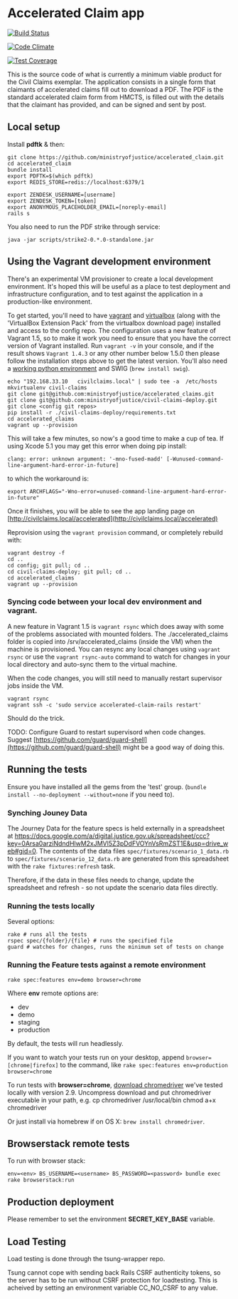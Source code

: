 # Accelerated Claim app

[![Build Status](http://jenkins.dsd.io/view/Civil%20Claims%20Dashboard/job/civilclaims-accelerated-test/badge/icon)](http://ec2-54-194-212-120.eu-west-1.compute.amazonaws.com/view/Civil%20Claims%20Dashboard/job/civilclaims-accelerated-test/)

[![Code Climate](https://codeclimate.com/github/ministryofjustice/accelerated_claims/badges/gpa.svg)](https://codeclimate.com/github/ministryofjustice/accelerated_claims)

[![Test Coverage](https://codeclimate.com/github/ministryofjustice/accelerated_claims/badges/coverage.svg)](https://codeclimate.com/github/ministryofjustice/accelerated_claims)

This is the source code of what is currently a minimum viable product for the Civil Claims exemplar. The application consists in a single form that claimants of accelerated claims fill out to download a PDF. The PDF is the standard accelerated claim form from HMCTS, is filled out with the details that the claimant has provided, and can be signed and sent by post.

## Local setup

Install **pdftk** & then:

```
git clone https://github.com/ministryofjustice/accelerated_claim.git
cd accelerated_claim
bundle install
export PDFTK=$(which pdftk)
export REDIS_STORE=redis://localhost:6379/1

export ZENDESK_USERNAME=[username]
export ZENDESK_TOKEN=[token]
export ANONYMOUS_PLACEHOLDER_EMAIL=[noreply-email]
rails s
```

You also need to run the PDF strike through service:

```
java -jar scripts/strike2-0.*.0-standalone.jar
```


## Using the Vagrant development environment

There's an experimental VM provisioner to create a local development environment. It's hoped this will be useful as a place to test
deployment and infrastructure configuration, and to test against the application in a production-like environment.

To get started, you'll need to have [vagrant](http://www.vagrantup.com/) and [virtualbox](https://www.virtualbox.org/) (along with the 'VirtualBox Extension Pack' from the virtualbox download page) installed and access to the config repo.
The configuration uses a new feature of Vagrant 1.5, so to make it work you need to ensure that you have the correct version of Vagrant installed. Run `vagrant -v` in your console, and if the result shows `Vagrant 1.4.3` or any other number below 1.5.0 then please follow the installation steps above to get the latest version.
You'll also need a [working python environment](https://gist.github.com/munhitsu/1034876) and SWIG (`brew install swig`).

```
echo "192.168.33.10   civilclaims.local" | sudo tee -a  /etc/hosts
mkvirtualenv civil-claims
git clone git@github.com:ministryofjustice/accelerated_claims.git
git clone git@github.com:ministryofjustice/civil-claims-deploy.git
git clone <config git repos>
pip install -r ./civil-claims-deploy/requirements.txt
cd accelerated_claims
vagrant up --provision
```
This will take a few minutes, so now's a good time to make a cup of tea.
If using Xcode 5.1 you may get this error when doing pip install:
```
clang: error: unknown argument: '-mno-fused-madd' [-Wunused-command-line-argument-hard-error-in-future]
```
to which the workaround is:
```
export ARCHFLAGS="-Wno-error=unused-command-line-argument-hard-error-in-future"
```

Once it finishes, you will be able to see the app landing page on [http://civilclaims.local/accelerated](http://civilclaims.local/accelerated)

Reprovision using the `vagrant provision` command, or completely rebuild with:
```
vagrant destroy -f
cd ..
cd config; git pull; cd ..
cd civil-claims-deploy; git pull; cd ..
cd accelerated_claims
vagrant up --provision
```

### Syncing code between your local dev environment and vagrant.

A new feature in Vagrant 1.5 is `vagrant rsync` which does away with some of the problems associated with mounted folders.
The ./accelerated_claims folder is copied into /srv/accelerated_claims (inside the VM) when the machine is provisioned. You can resync any local changes using `vagrant rsync` or use the `vagrant rsync-auto` command to watch for changes in your local directory and auto-sync them to the virtual machine.

When the code changes, you will still need to manually restart supervisor jobs inside the VM.

```
vagrant rsync
vagrant ssh -c 'sudo service accelerated-claim-rails restart'
```

Should do the trick.

TODO:
Configure Guard to restart supervisord when code changes. Suggest [https://github.com/guard/guard-shell](https://github.com/guard/guard-shell) might be a good way of doing this.

## Running the tests

Ensure you have installed all the gems from the 'test' group. (`bundle install --no-deployment --without=none` if you need to).


### Synching Jouney Data

The Journey Data for the feature specs is held externally in a spreadsheet at https://docs.google.com/a/digital.justice.gov.uk/spreadsheet/ccc?key=0Arsa0arziNdndHlwM2xJMVl5Z3pDdFVOYnVsRmZST1E&usp=drive_web#gid=0.  The contents of the data files ```spec/fixtures/scenario_1_data.rb``` to
```spec/fixtures/scenario_12_data.rb``` are generated from this spreadsheet with the ```rake fixtures:refresh``` task.

Therefore, if the data in these files needs to change, update the spreadsheet and refresh - so not update the scenario data files directly.






### Running the tests locally

Several options:
```
rake # runs all the tests
rspec spec/{folder}/{file} # runs the specified file
guard # watches for changes, runs the minimum set of tests on change
```

### Running the Feature tests against a remote environment

`rake spec:features env=demo browser=chrome`

Where **env** remote options are:

* dev
* demo
* staging
* production

By default, the tests will run headlessly.

If you want to watch your tests run on your desktop, append `browser=[chrome|firefox]` to the command, like `rake spec:features env=production browser=chrome`

To run tests with **browser=chrome**, [download chromedriver](http://chromedriver.storage.googleapis.com/index.html) we've
tested locally with version 2.9. Uncompress download and put chromedriver executable in your path,
e.g.
cp chromedriver /usr/local/bin
chmod a+x chromedriver

Or just install via homebrew if on OS X: `brew install chromedriver`.

## Browserstack remote tests

To run with browser stack:

```
env=<env> BS_USERNAME=<username> BS_PASSWORD=<password> bundle exec rake browserstack:run
```

## Production deployment

Please remember to set the environment **SECRET_KEY_BASE** variable.


## Load Testing

Load testing is done through the tsung-wrapper repo.

Tsung cannot cope with sending back Rails CSRF authenticity tokens, so the server has to be run without CSRF protection for loadtesting.  This is
acheived by setting an environment variable CC_NO_CSRF to any value.
